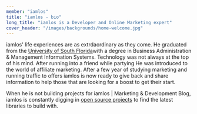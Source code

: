 ```yaml
---
member: "iamlos"
title: "iamlos - bio"
long_title: "iamlos is a Developer and Online Marketing expert"
cover_header: "/images/backgrounds/home-welcome.jpg"
---
```


iamlos' life experiences are as extrdaordinary as they come. <!-- Taking after his father, he was an Air Force Academy candidate with ambitions to become a jet pilot with the United States Air Force. Those dreams took a drastic turn when hos father suffered a stroke just before he was to join the armed forces. Deciding to stay local and help care for his ailing father iamlos enrolled at a state college. After returning home for the summer, he met Ben who taught him business ownership and and oldly enough taught him how to lay concrete and block.  -->He graduated from the <a href="http://www.usf.edu/business/index.aspx" target="_blank">University of South Florida</a>with a degree in Business Administration & Management Information Systems. Technology was not always at the top of his mind. After running into a friend while partying He was introduced to the world of affiliate marketing. After a few year of studying marketing and running traffic to offers iamlos is now ready to give back and share information to help those that are looking for a boost to get their start.



When he is not building projects for iamlos | Marketing &amp; Development Blog, iamlos is constantly digging in <a href="https://github.com/iamlos" target="_blank">open source projects</a> to find the latest libraries to build with.

